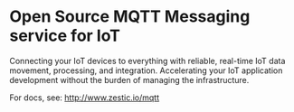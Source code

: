 # Open Source MQTT Messaging service for IoT

Connecting your IoT devices to everything with reliable, real-time IoT data movement, processing, and integration. 
Accelerating your IoT application development without the burden of managing the infrastructure.

For docs, see: http://www.zestic.io/mqtt
